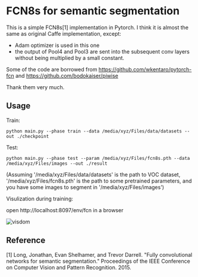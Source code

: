 # FCN8s for semantic segmentation

This is a simple FCN8s[1] implementation in Pytorch. I think it is almost the same as original Caffe implementation, except:

* Adam optimizer is used in this one
* the output of Pool4 and Pool3 are sent into the subsequent conv layers without being multiplied by a small constant. 

Some of the code are borrowed from https://github.com/wkentaro/pytorch-fcn
and https://github.com/bodokaiser/piwise

Thank them very much. 


## Usage
Train:
	
	python main.py --phase train --data /media/xyz/Files/data/datasets --out ./checkpoint 
	
Test:
	
	python main.py --phase test --param /media/xyz/Files/fcn8s.pth --data /media/xyz/Files/images --out ./result 
	
(Assuming '/media/xyz/Files/data/datasets' is the path to VOC dataset, '/media/xyz/Files/fcn8s.pth' is the path to some pretrained parameters, and you have some images to segment in '/media/xyz/Files/images')

Visulization during training:

open http://localhost:8097/env/fcn in a browser 

![visdom]('visulization.png')



## Reference
[1] Long, Jonathan, Evan Shelhamer, and Trevor Darrell. "Fully convolutional networks for semantic segmentation." Proceedings of the IEEE Conference on Computer Vision and Pattern Recognition. 2015.


